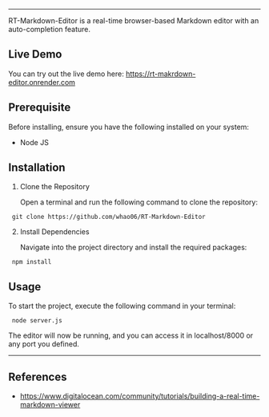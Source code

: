 ---
RT-Markdown-Editor is a real-time browser-based Markdown editor with an auto-completion feature.

## Live Demo
You can try out the live demo here: https://rt-makrdown-editor.onrender.com

## Prerequisite
Before installing, ensure you have the following installed on your system:
 - Node JS
 
## Installation
 1. Clone the Repository

    Open a terminal and run the following command to clone the repository:
 
   ```
    git clone https://github.com/whao06/RT-Markdown-Editor
   ```
 2. Install Dependencies

    Navigate into the project directory and install the required packages:
 
   ```
    npm install
   ```

## Usage
 To start the project, execute the following command in your terminal:
 
   ```
    node server.js
   ```

 The editor will now be running, and you can access it in localhost/8000 or any port you defined.
 
 ---

## References
 - https://www.digitalocean.com/community/tutorials/building-a-real-time-markdown-viewer

